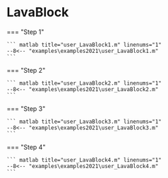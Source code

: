 # LavaBlock

=== "Step 1"

    ``` matlab title="user_LavaBlock1.m" linenums="1"
    --8<-- "examples\examples2021\user_LavaBlock1.m"
    ```

=== "Step 2"

    ``` matlab title="user_LavaBlock2.m" linenums="1"
    --8<-- "examples\examples2021\user_LavaBlock2.m"
    ```

=== "Step 3"

    ``` matlab title="user_LavaBlock3.m" linenums="1"
    --8<-- "examples\examples2021\user_LavaBlock3.m"
    ```

=== "Step 4"

    ``` matlab title="user_LavaBlock4.m" linenums="1"
    --8<-- "examples\examples2021\user_LavaBlock4.m"
    ```

